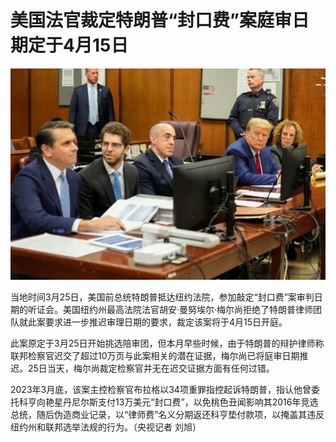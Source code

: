# 美国法官裁定特朗普“封口费”案庭审日期定于4月15日

![b395828bf488ee0564c8e2f04acbea3f.jpg](https://raw.githubusercontent.com/qqhsx/qqnews_image/main/2024/03/26/美国法官裁定特朗普“封口费”案庭审日期定于4月15日/b395828bf488ee0564c8e2f04acbea3f.jpg)

当地时间3月25日，美国前总统特朗普抵达纽约法院，参加敲定“封口费”案审判日期的听证会。美国纽约州最高法院法官胡安·曼努埃尔·梅尔尚拒绝了特朗普律师团队就此案要求进一步推迟审理日期的要求，裁定该案将于4月15日开庭。

此案原定于3月25日开始挑选陪审团，但本月早些时候，由于特朗普的辩护律师称联邦检察官迟交了超过10万页与此案相关的潜在证据，梅尔尚已将庭审日期推迟。25日当天，梅尔尚裁定检察官并无在迟交证据方面有任何过错。

2023年3月底，该案主控检察官布拉格以34项重罪指控起诉特朗普，指认他曾委托科亨向艳星丹尼尔斯支付13万美元“封口费”，以免桃色丑闻影响其2016年竞选总统，随后伪造商业记录，以“律师费”名义分期返还科亨垫付款项，以掩盖其违反纽约州和联邦选举法规的行为。（央视记者
刘旭）

